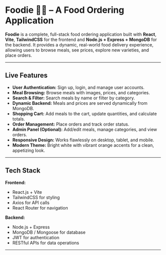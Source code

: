 # Foodie 🍔🍕 – A Food Ordering Application

**Foodie** is a complete, full-stack food ordering application built with **React**, **Vite**, **TailwindCSS** for the frontend and **Node.js + Express + MongoDB** for the backend. It provides a dynamic, real-world food delivery experience, allowing users to browse meals, see prices, explore new varieties, and place orders. 

---

## **Live Features**

- **User Authentication:** Sign up, login, and manage user accounts.
- **Meal Browsing:** Browse meals with images, prices, and categories.
- **Search & Filter:** Search meals by name or filter by category.
- **Dynamic Backend:** Meals and prices are served dynamically from MongoDB.
- **Shopping Cart:** Add meals to the cart, update quantities, and calculate totals.
- **Order Management:** Place orders and track order status.
- **Admin Panel (Optional):** Add/edit meals, manage categories, and view orders.
- **Responsive Design:** Works flawlessly on desktop, tablet, and mobile.
- **Modern Theme:** Bright white with vibrant orange accents for a clean, appetizing look.
  
---

## **Tech Stack**

**Frontend:**  
- React.js + Vite  
- TailwindCSS for styling  
- Axios for API calls  
- React Router for navigation  

**Backend:**  
- Node.js + Express  
- MongoDB / Mongoose for database  
- JWT for authentication  
- RESTful APIs for data operations  

---
